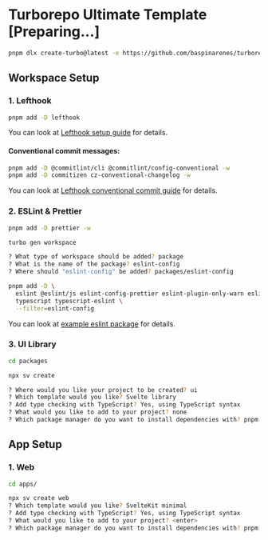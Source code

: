 # Turborepo Ultimate Template [Preparing...]

```sh
pnpm dlx create-turbo@latest -e https://github.com/baspinarenes/turborepo-empty-template
```

## Workspace Setup

### 1. Lefthook

```bash
pnpm add -D lefthook
```

You can look at [Lefthook setup guide](https://lefthook.dev/installation/node.html) for details.

#### Conventional commit messages:

```bash
pnpm add -D @commitlint/cli @commitlint/config-conventional -w
pnpm add -D commitizen cz-conventional-changelog -w
```

You can look at [Lefthook conventional commit guide](https://lefthook.dev/examples/commitlint.html) for details.

### 2. ESLint & Prettier

```bash
pnpm add -D prettier -w
```

```bash
turbo gen workspace

? What type of workspace should be added? package
? What is the name of the package? eslint-config
? Where should "eslint-config" be added? packages/eslint-config
```

```bash
pnpm add -D \
  eslint @eslint/js eslint-config-prettier eslint-plugin-only-warn eslint-plugin-turbo \
  typescript typescript-eslint \
  --filter=eslint-config
```

You can look at [example eslint package](https://github.com/vercel/turborepo/tree/main/examples/basic/packages/eslint-config) for details.

### 3. UI Library

```bash
cd packages

npx sv create

? Where would you like your project to be created? ui
? Which template would you like? Svelte library
? Add type checking with TypeScript? Yes, using TypeScript syntax
? What would you like to add to your project? none
? Which package manager do you want to install dependencies with? pnpm
```

## App Setup

### 1. Web

```bash
cd apps/

npx sv create web
? Which template would you like? SvelteKit minimal
? Add type checking with TypeScript? Yes, using TypeScript syntax
? What would you like to add to your project? <enter>
? Which package manager do you want to install dependencies with? pnpm
```
